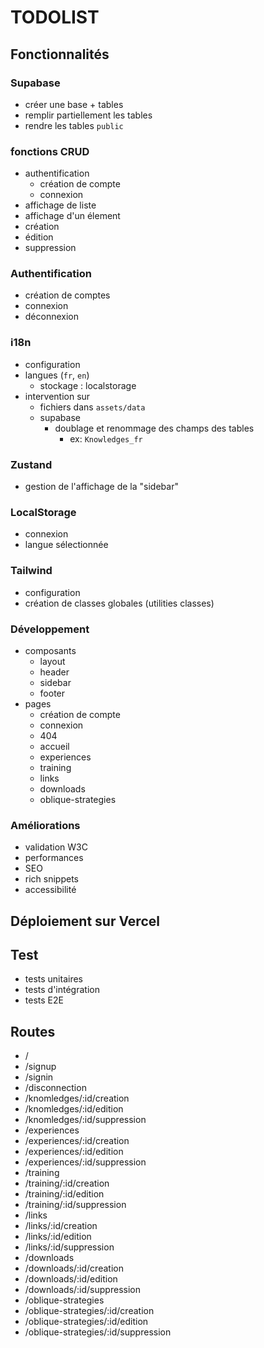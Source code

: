 # TODOLIST

## Fonctionnalités

### Supabase
- créer une base + tables
- remplir partiellement les tables
- rendre les tables `public`
### fonctions CRUD
- authentification
  - création de compte
  - connexion
- affichage de liste
- affichage d'un élement
- création
- édition
- suppression
### Authentification
- création de comptes
- connexion
- déconnexion
### i18n
- configuration
- langues (`fr`, `en`)
  - stockage : localstorage
- intervention sur
  - fichiers dans `assets/data`
  - supabase
    - doublage et renommage des champs des tables
      - ex: `Knowledges_fr`
### Zustand
- gestion de l'affichage de la "sidebar"
### LocalStorage
- connexion
- langue sélectionnée
### Tailwind
- configuration
- création de classes globales (utilities classes)
### Développement
- composants
  - layout
  - header
  - sidebar
  - footer
- pages
  - création de compte
  - connexion
  - 404
  - accueil
  - experiences
  - training
  - links
  - downloads
  - oblique-strategies
### Améliorations
- validation W3C
- performances
- SEO
- rich snippets
- accessibilité

## Déploiement sur Vercel

## Test
- tests unitaires
- tests d'intégration
- tests E2E

## Routes
- /
- /signup
- /signin
- /disconnection
- /knomledges/:id/creation
- /knomledges/:id/edition
- /knomledges/:id/suppression
- /experiences
- /experiences/:id/creation
- /experiences/:id/edition
- /experiences/:id/suppression
- /training
- /training/:id/creation
- /training/:id/edition
- /training/:id/suppression
- /links
- /links/:id/creation
- /links/:id/edition
- /links/:id/suppression
- /downloads
- /downloads/:id/creation
- /downloads/:id/edition
- /downloads/:id/suppression
- /oblique-strategies
- /oblique-strategies/:id/creation
- /oblique-strategies/:id/edition
- /oblique-strategies/:id/suppression
